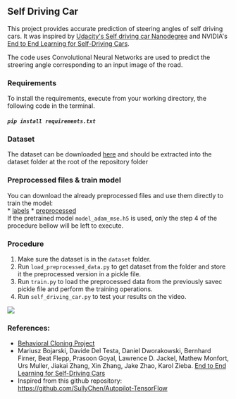 ## Self Driving Car

This project provides accurate prediction of steering angles of self driving cars. It was inspired by [Udacity's Self driving car Nanodegree](https://github.com/udacity/CarND-Behavioral-Cloning-P3) and NVIDIA's [End to End Learning for Self-Driving Cars](https://devblogs.nvidia.com/deep-learning-self-driving-cars/).

The code uses Convolutional Neural Networks are used to predict the streering angle corresponding to an input image of the road.

### Requirements
To install the requirements, execute from your working directory, the following code in the terminal.

##### `pip install requirements.txt`

### Dataset
The dataset can be downloaded [here](https://d17h27t6h515a5.cloudfront.net/topher/2016/December/584f6edd_data/data.zip) and should be extracted into the dataset folder at the root of the repository folder

### Preprocessed files & train model
You can download the already preprocessed files and use them directly to train the model:<br/>
	* [labels](https://drive.google.com/open?id=13Y8OPTgiuxxTbcHE1H8OW5GboC8ppyxL)
	* [preprocessed](https://drive.google.com/open?id=1Fk6Uq-MF_SbmSpvaPfKc1fJbolLO_6Xj)<br />
If the pretrained model `model_adam_mse.h5` is used, only the step 4 of the procedure bellow will be left to execute.


### Procedure

1) Make sure the dataset is in the `dataset` folder.
2) Run `load_preprocessed_data.py` to get dataset from the folder and store it the preprocessed version in a pickle file.
3) Run `train.py` to load the preprocessed data from the previously savec pickle file and perform the training operations.
4) Run `self_driving_car.py` to test your results on the video.

<img src="https://github.com/llSeedll/self-driving-car/blob/master/capture.gif">

### References:
 
 - [Behavioral Cloning Project](https://github.com/udacity/CarND-Behavioral-Cloning-P3) 
 - Mariusz Bojarski, Davide Del Testa, Daniel Dworakowski, Bernhard Firner, Beat Flepp, Prasoon Goyal, Lawrence D. Jackel, Mathew Monfort, Urs Muller, Jiakai Zhang, Xin Zhang, Jake Zhao, Karol Zieba. [End to End Learning for Self-Driving Cars](https://arxiv.org/abs/1604.07316)
 - Inspired from this github repository: https://github.com/SullyChen/Autopilot-TensorFlow

